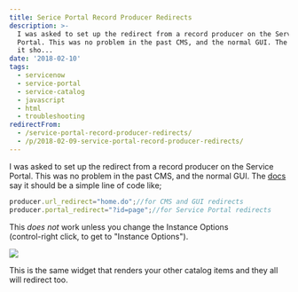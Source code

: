 ```yaml
---
title: Serice Portal Record Producer Redirects
description: >-
  I was asked to set up the redirect from a record producer on the Service
  Portal. This was no problem in the past CMS, and the normal GUI. The docs say
  it sho...
date: '2018-02-10'
tags:
  - servicenow
  - service-portal
  - service-catalog
  - javascript
  - html
  - troubleshooting
redirectFrom:
  - /service-portal-record-producer-redirects/
  - /p/2018-02-09-service-portal-record-producer-redirects/
---
```


I was asked to set up the redirect from a record producer on the Service Portal. This was no problem in the past CMS, and the normal GUI. The [docs](https://docs.servicenow.com/bundle/kingston-it-service-management/page/product/service-catalog-management/concept/c_PopulatingRecordData.html) say it should be a simple line of code like;

```javascript
producer.url_redirect="home.do";//for CMS and GUI redirects
producer.portal_redirect="?id=page";//for Service Portal redirects
```

This *does not* work unless you change the Instance Options\
(control-right click, to get to "Instance Options").

![](/assets/images/sp-record-producer-redirect-instance-options.png)

<!--StartFragment-->

This is the same widget that renders your other catalog items and they all will redirect too.

<!--EndFragment-->